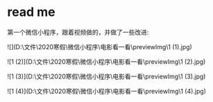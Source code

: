 # read me

第一个微信小程序，跟着视频做的，并做了一些改进:



![](D:\文件\2020寒假\微信小程序\电影看一看\previewImg\1 (1).jpg)

![1 (2)](D:\文件\2020寒假\微信小程序\电影看一看\previewImg\1 (2).jpg)

![1 (3)](D:\文件\2020寒假\微信小程序\电影看一看\previewImg\1 (3).jpg)

![1 (4)](D:\文件\2020寒假\微信小程序\电影看一看\previewImg\1 (4).jpg)